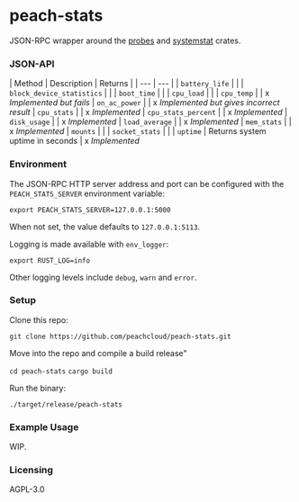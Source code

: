 # peach-stats

JSON-RPC wrapper around the [probes](https://crates.io/crates/probes) and [systemstat](https://crates.io/crates/systemstat) crates.

### JSON-API

| Method | Description | Returns |
| --- | --- |
| `battery_life` | |
| `block_device_statistics` | |
| `boot_time` | |
| `cpu_load` | |
| `cpu_temp` | | x _Implemented but fails_
| `on_ac_power` | | x _Implemented but gives incorrect result_
| `cpu_stats` | | x _Implemented_
| `cpu_stats_percent` | | x _Implemented_
| `disk_usage` | | x _Implemented_
| `load_average` | | x _Implemented_
| `mem_stats` | | x _Implemented_
| `mounts` | |
| `socket_stats` | |
| `uptime` | Returns system uptime in seconds | x _Implemented_

### Environment

The JSON-RPC HTTP server address and port can be configured with the `PEACH_STATS_SERVER` environment variable:

`export PEACH_STATS_SERVER=127.0.0.1:5000`

When not set, the value defaults to `127.0.0.1:5113`.

Logging is made available with `env_logger`:

`export RUST_LOG=info`

Other logging levels include `debug`, `warn` and `error`.

### Setup

Clone this repo:

`git clone https://github.com/peachcloud/peach-stats.git`

Move into the repo and compile a build release"

`cd peach-stats`
`cargo build`

Run the binary:

`./target/release/peach-stats`

### Example Usage

WIP.

### Licensing

AGPL-3.0

